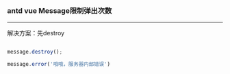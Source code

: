 ### antd vue Message限制弹出次数

---

解决方案：先destroy
```js

message.destroy();

message.error('哦哦，服务器内部错误')

```
